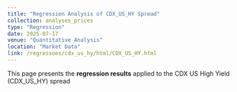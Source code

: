 ```yaml
---
title: "Regression Analysis of CDX_US_HY Spread"
collection: analyses_prices
type: "Regression"
date: 2025-07-17
venue: "Quantitative Analysis"
location: "Market Data"
link: /regressoes/cdx_us_hy/html/CDX_US_HY.html
---
```


This page presents the **regression results** applied to the CDX US High Yield (CDX_US_HY) spread
